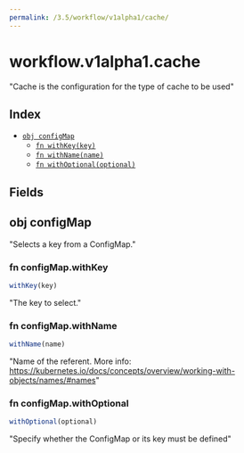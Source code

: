 ```yaml
---
permalink: /3.5/workflow/v1alpha1/cache/
---
```


# workflow.v1alpha1.cache

"Cache is the configuration for the type of cache to be used"

## Index

* [`obj configMap`](#obj-configmap)
  * [`fn withKey(key)`](#fn-configmapwithkey)
  * [`fn withName(name)`](#fn-configmapwithname)
  * [`fn withOptional(optional)`](#fn-configmapwithoptional)

## Fields

## obj configMap

"Selects a key from a ConfigMap."

### fn configMap.withKey

```ts
withKey(key)
```

"The key to select."

### fn configMap.withName

```ts
withName(name)
```

"Name of the referent. More info: https://kubernetes.io/docs/concepts/overview/working-with-objects/names/#names"

### fn configMap.withOptional

```ts
withOptional(optional)
```

"Specify whether the ConfigMap or its key must be defined"
